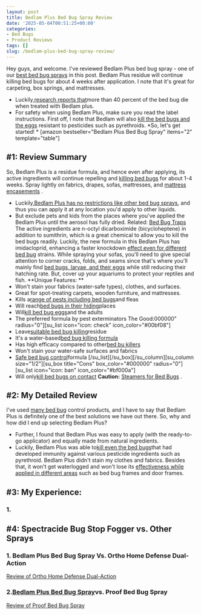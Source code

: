 ```yaml
---
layout: post
title: Bedlam Plus Bed Bug Spray Review
date: '2025-05-04T00:51:25+00:00'
categories:
- Bed Bugs
- Product Reviews
tags: []
slug: /bedlam-plus-bed-bug-spray-review/
---
```


Hey guys, and welcome. I've reviewed Bedlam Plus bed bug spray - one of our
[best bed bug sprays](https://pestpolicy.com/best-bed-bug-spray/)
in this post.
Bedlam Plus residue will continue killing bed bugs for about 4 weeks after application. I note that it's great for carpeting, box springs, and mattresses.
- Luckily,[research reports that](https://www.ncbi.nlm.nih.gov/pmc/articles/PMC4808785/)more than 40 percent of the bed bug die when treated with Bedlam plus.
- For safety when using Bedlam Plus, make sure you read the label instructions.
First off, I note that Bedlam will also
[kill the bed bugs and the eggs](https://pestpolicy.com/how-to-kill-bed-bug-eggs/)
resistant to pesticides such as pyrethroids.
*So, let's get started! *
[amazon bestseller="Bedlam Plus Bed Bug Spray" items="2" template="table"]
## #1: Review Summary
So, Bedlam Plus is a residue formula, and hence even after applying, its active ingredients will continue repelling and
[killing bed bugs](https://pestpolicy.com/does-lysol-kill-bed-bugs/)
for about 1-4 weeks. Spray lightly on fabrics, drapes, sofas, mattresses, and
[mattress encasements](https://pestpolicy.com/best-bed-bug-mattress-encasements/)
.
- Luckily,[Bedlam Plus has no restrictions like other bed bug sprays](https://pestpolicy.com/best-bed-bug-spray/), and thus you can apply it at any location you'd apply to other liquids.
- But exclude pets and kids from the places where you've applied the Bedlam Plus until the aerosol has fully dried.
Related:
[Bed Bug Traps](https://pestpolicy.com/best-bed-bug-traps/)
The active ingredients are n-octyl dicarboximide (bicycloheptene) in addition to sumithrin, which is a great chemical to allow you to kill the bed bugs readily.
Luckily, the new formula in this Bedlam Plus has imidacloprid, enhancing a faster knockdown
[effect even for different bed bug](https://pestpolicy.com/does-bleach-kill-bed-bugs/)
strains.
While spraying your sofas, you'll need to give special attention to corner cracks, folds, and seams since that's where you'll mainly find
[bed bugs, larvae, and their eggs](https://pestpolicy.com/what-does-bed-bug-poop-look-like/)
while still reducing their hatching rate. But, cover up your aquariums to protect your reptiles and fish.
**Unique Features: **
- Won't stain your fabrics (water-safe types), clothes, and surfaces.
- Great for spot-treating carpets, wooden furniture, and mattresses.
- Kills a[range of pests including bed bugs](https://pestpolicy.com/does-vinegar-kill-bed-bugs/)and fleas
- Will reach[bed bugs in their hiding](https://pestpolicy.com/where-do-bed-bugs-hide/)places
- Will[kill bed bug eggs](https://pestpolicy.com/bed-bug-eggs/)and the adults
- The preferred formula by pest exterminators
The Good:000000" radius="0"][su_list icon="icon: check" icon_color="#00bf08"]
- Leave[suitable bed bug killing](https://pestpolicy.com/does-dryer-kill-bed-bugs/)residue
- It's a water-based[bed bug killing formula](https://pestpolicy.com/does-lysol-kill-bed-bugs/)
- Has high efficacy compared to other[bed bu killers](https://pestpolicy.com/bed-bug-bully-review/)
- Won't stain your water-safe surfaces and fabrics
- [Safe bed bug control](https://pestpolicy.com/can-bed-bugs-live-in-carpet/)formula
[/su_list][/su_box][/su_column][su_column size="1/2"][su_box title="Cons" box_color="#000000" radius="0"][su_list icon="icon: ban" icon_color="#bf000a"]
- Will only[kill bed bugs on contact](https://pestpolicy.com/does-ammonia-kill-bed-bugs/)
**Caution:**
[Steamers for Bed Bugs](https://pestpolicy.com/best-bed-bug-steamer/)
.
## #2: My Detailed Review
I've used
[many bed bug](https://pestpolicy.com/are-bed-bug-eggs-hard-or-soft/)
control products, and I have to say that Bedlam Plus is definitely one of the best solutions we have out there. So, why and how did I end up selecting Bedlam Plus?
- Further, I found that Bedlam Plus was easy to apply (with the ready-to-go applicator) and equally made from natural ingredients.
- Luckily, Bedlam Plus was able to[kill even the bed bugs](https://pestpolicy.com/does-salt-kill-bed-bugs/)that had developed immunity against various pesticide ingredients such as pyrethroid.
Bedlam Plus didn't stain my clothes and fabrics. Besides that, it won't get waterlogged and won't lose its
[effectiveness while applied in different areas](https://pestpolicy.com/tea-tree-oil-for-bed-bugs/)
such as bed bug frames and door frames.
## #3: My Experience:
### 1.
## #4: Spectracide Bug Stop Fogger vs. Other Sprays
### 1. Bedlam Plus Bed Bug Spray Vs. Ortho Home Defense Dual-Action
[Review of Ortho Home Defense Dual-Action](https://pestpolicy.com/ortho-home-defense-dual-action-bed-bug-killer-review/)
### 2.[Bedlam Plus Bed Bug Spray](https://pestpolicy.com/how-to-get-rid-of-bed-bugs-fast/)vs. Proof Bed Bug Spray
[Review of Proof Bed Bug Spray](https://pestpolicy.com/proof-bed-bug-spray-review/)
